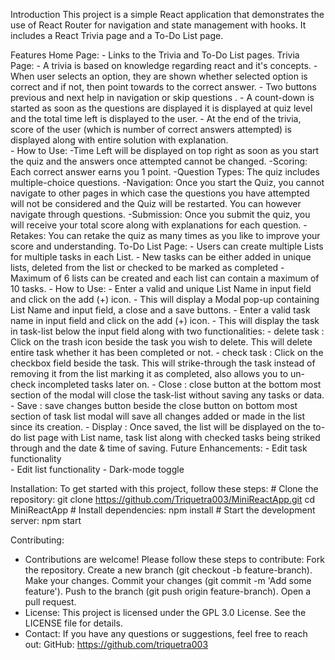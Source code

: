 Introduction
    This project is a simple React application that demonstrates the use of React Router for navigation and state management with hooks. It includes a React Trivia page and a To-Do List page.

Features
    Home Page:
        - Links to the Trivia and To-Do List pages.
    Trivia Page:
        - A trivia is based on knowledge regarding react and it's concepts.
        - When user selects an option, they are shown whether selected option is correct and if not, then point towards to the correct answer.
        - Two buttons previous and next help in navigation or skip questions .
        - A count-down is started as soon as the questions are displayed it is displayed at quiz level and the total time left is displayed to the user.
        - At the end of the trivia, score of the user (which is number of correct answers attempted) is displayed along with entire solution with explanation.  
        - How to Use: 
            -Time Left will be displayed on top right as soon as you start the quiz and the answers once attempted cannot be changed.
            -Scoring: Each correct answer earns you 1 point.
            -Question Types: The quiz includes multiple-choice questions.
            -Navigation: Once you start the Quiz, you cannot navigate to other pages in which case the questions you have attempted will not be considered and the Quiz will be restarted. You can however navigate through questions.
            -Submission: Once you submit the quiz, you will receive your total score along with explanations for each question.
            -Retakes: You can retake the quiz as many times as you like to improve your score and understanding.
    To-Do List Page: 
        - Users can create multiple Lists for multiple tasks in each List.
        - New tasks can be either added in unique lists, deleted from the list or checked to be marked as completed
        - Maximum of 6 lists can be created and each list can contain a maximum of 10 tasks.
        - How to Use:
            - Enter a valid and unique List Name in input field and click on the add (+) icon.
            - This will display a Modal pop-up containing List Name and input field, a close and a save buttons.
            - Enter a valid task name in input field and click on the add (+) icon.
            - This will display the task in task-list below the input field along with two functionalities:
                - delete task : Click on the trash icon beside the task you wish to delete. This will delete entire task whether it has been completed or not.
                - check task : Click on the checkbox field beside the task. This will strike-through the task instead of removing it from the list marking it as completed, also allows you to un-check incompleted tasks later on.
            - Close : close button at the bottom most section of the modal will close the task-list without saving any tasks or data.
            - Save : save changes button beside the close button on bottom most section of task list modal will save all changes added or made in the list since its creation.
            - Display : Once saved, the list will be displayed on the to-do list page with List name, task list along with checked tasks being striked through and the date & time of saving.
    Future Enhancements:
        - Edit task functionality  
        - Edit list functionality
        - Dark-mode toggle 

Installation:
    To get started with this project, follow these steps:
    # Clone the repository:
    git clone https://github.com/Triquetra003/MiniReactApp.git
    cd MiniReactApp
    # Install dependencies:
    npm install
    # Start the development server:
    npm start

Contributing:
- Contributions are welcome! Please follow these steps to contribute:
    Fork the repository.
    Create a new branch (git checkout -b feature-branch).
    Make your changes.
    Commit your changes (git commit -m 'Add some feature').
    Push to the branch (git push origin feature-branch).
    Open a pull request.
- License:
    This project is licensed under the GPL 3.0 License. See the LICENSE file for details.
- Contact:
    If you have any questions or suggestions, feel free to reach out:
    GitHub: https://github.com/triquetra003